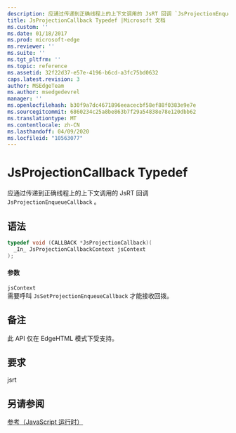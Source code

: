 ```yaml
---
description: 应通过传递到正确线程上的上下文调用的 JsRT 回调 `JsProjectionEnqueueCallback` 。
title: JsProjectionCallback Typedef |Microsoft 文档
ms.custom: ''
ms.date: 01/18/2017
ms.prod: microsoft-edge
ms.reviewer: ''
ms.suite: ''
ms.tgt_pltfrm: ''
ms.topic: reference
ms.assetid: 32f22d37-e57e-4196-b6cd-a3fc75bd0632
caps.latest.revision: 3
author: MSEdgeTeam
ms.author: msedgedevrel
manager: ''
ms.openlocfilehash: b30f9a7dc4671896eeacecbf58ef88f0383e9e7e
ms.sourcegitcommit: 6860234c25a8be863b7f29a54838e78e120dbb62
ms.translationtype: MT
ms.contentlocale: zh-CN
ms.lasthandoff: 04/09/2020
ms.locfileid: "10563077"
---
```

# JsProjectionCallback Typedef
应通过传递到正确线程上的上下文调用的 JsRT 回调 `JsProjectionEnqueueCallback` 。  
  
## 语法  
  
```cpp  
typedef void (CALLBACK *JsProjectionCallback)(  
  _In_ JsProjectionCallbackContext jsContext  
);  
```  
  
#### 参数  
 `jsContext`  
 需要呼叫 `JsSetProjectionEnqueueCallback` 才能接收回拨。  
  
## 备注  
 此 API 仅在 EdgeHTML 模式下受支持。  
  
## 要求  
 jsrt  
  
## 另请参阅  
 [参考（JavaScript 运行时）](../chakra-hosting/reference-javascript-runtime.md)